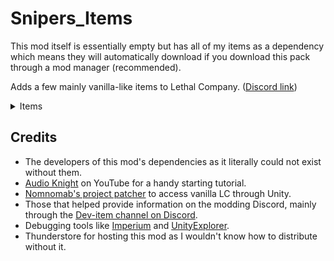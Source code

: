 
# Snipers_Items
This mod itself is essentially empty but has all of my items as a dependency which means they will automatically download if you download this pack through a mod manager (recommended). 

Adds a few mainly vanilla-like items to Lethal Company. ([Discord link](https://discord.com/channels/1168655651455639582/1245084720614604873))


<details>
<summary>Items</summary>

<details>
<summary>Action Figure</summary>

> Weight: 1 <br>
> Max value: 40 <br>
> Min value: 5 <br>
![Action Figure](https://imgur.com/l5V4GYT.png)

</details>

<details>
<summary>Big Box</summary>

> Weight: 52 <br>
> Max value: 40 <br>
> Min value: 16 <br>
![Big Box](https://imgur.com/Lgx7KYf.png)

</details>

<details>
<summary>Keyboard</summary>

> Weight: 1 <br>
> Max value: 80 <br>
> Min value: 15 <br>
![Keyboard](https://imgur.com/P9L4Waf.png)

</details>

<details>
<summary>Pillow</summary>

> Weight: 1 <br>
> Max value: 32 <br>
> Min value: 16 <br>
![Pillow](https://imgur.com/V3cu3IW.png)

</details>

<details>
<summary>Pipe</summary>

> Weight: 3 <br>
> Max value: 60 <br>
> Min value: 24 <br>
![Pipe](https://imgur.com/5CT5Pju.png)

</details>

<details>
<summary>Teliot details</summary>

> Weight: 1 <br>
> Max value: 16 <br>
> Min value: 7 <br>
![Teliot](https://imgur.com/RTggz6y.png)

</details>

<details>
<summary>Valuable Book</summary>

> Weight: 2 <br>
> Max value: 100 <br>
> Min value: 56 <br>
![Valuable Book](https://imgur.com/HhAygEm.png)

</details>

<details>
<summary>Log details</summary>

> Weight: 16 <br>
> Max value: 56 <br>
> Min value: 34 <br>
![Log](https://imgur.com/HCU9z3S.png)

</details>

</details>




## Credits

- The developers of this mod's dependencies as it literally could not exist without them.
- [Audio Knight](https://www.youtube.com/@knightofaudio) on YouTube for a handy starting tutorial.
- [Nomnomab's project patcher](https://github.com/nomnomab/lc-project-patcher) to access vanilla LC through Unity.
- Those that helped provide information on the modding Discord, mainly through the [Dev-item channel on Discord](https://discord.com/channels/1168655651455639582/1193461151636398080).
- Debugging tools like [Imperium](https://thunderstore.io/c/lethal-company/p/giosuel/Imperium/) and [UnityExplorer](https://thunderstore.io/c/lethal-company/p/LethalCompanyModding/Yukieji_UnityExplorer/).
- Thunderstore for hosting this mod as I wouldn't know how to distribute without it.